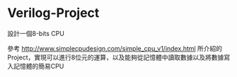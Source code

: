 # Verilog-Project

設計一個8-bits CPU

參考 http://www.simplecpudesign.com/simple_cpu_v1/index.html 所介紹的Project，實現可以進行8位元的運算，以及能夠從記憶體中讀取數據以及將數據寫入記憶體的簡易CPU
